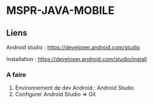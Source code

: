 # MSPR-JAVA-MOBILE

## Liens 
Android studio : https://developer.android.com/studio

Installation : https://developer.android.com/studio/install

### A faire 
1. Environnement de dev Android : Android Studio 
2. Configurer Android Studio => Git
